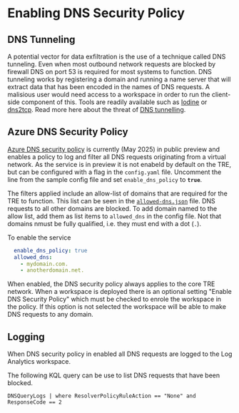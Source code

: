 # Enabling DNS Security Policy

## DNS Tunneling

A potential vector for data exfiltration is the use of a technique called DNS tunneling. Even when most outbound
network requests are blocked by firewall DNS on port 53 is required for most systems to function. DNS tunneling
works by registering a domain and running a name server that will extract data that has been encoded in the names
of DNS requests. A malisious user would need access to a workspace in order to run the client-side component of
this. Tools are readily available such as [Iodine][iodine] or [dns2tcp][dns2tcp]. Read more here about the threat
of [DNS tunnelling][dnstunneling].

## Azure DNS Security Policy

[Azure DNS security policy][azdnssec] is currently (May 2025) in public preview and enables a policy to log and
filter all DNS requests originating from a virtual network. As the service is in preview it is not enabeld by
default on the TRE, but can be configured with a flag in the `config.yaml` file. Uncomment the line from the
sample config file and set `enable_dns_policy` to __`true`__.

The filters applied include an allow-list of domains that are required for the TRE to function. This list can be
seen in the [`allowed-dns.json`][allowed] file. DNS requests to all other domains are blocked. To add domain
named to the allow list, add them as list items to `allowed_dns` in the config file. Not that domains nmust be
fully qualified, i.e. they must end with a dot (`.`).

To enable the service
```yaml
  enable_dns_policy: true
  allowed_dns:
    - mydomain.com.
    - anotherdomain.net.
```

When enabled, the DNS security policy always applies to the core TRE network. When a workspace is deployed there
is an optional setting "Enable DNS Security Policy" which must be checked to enrole the workspace in the policy.
If this option is not selected the workspace will be able to make DNS requests to any domain.

## Logging

When DNS security policy in enabled all DNS requests are logged to the Log Analytics workspace.

The following KQL query can be use to list DNS requests that have been blocked.

```KQL
DNSQueryLogs | where ResolverPolicyRuleAction == "None" and ResponseCode == 2
```


[dnstunneling]: https://www.paloaltonetworks.com/cyberpedia/what-is-dns-tunneling "What Is DNS Tunneling?"
[iodine]: https://code.kryo.se/iodine/
[dns2tcp]: https://www.kali.org/tools/dns2tcp/
[azdnssec]: https://learn.microsoft.com/azure/dns/dns-security-policy "DNS security policy (Preview)"
[allowed]: https://github.com/microsoft/AzureTRE/blob/main/core/terraform/allowed-dns.json
